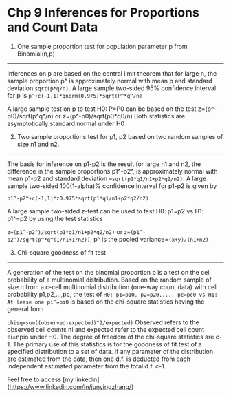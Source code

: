 Chp 9 Inferences for Proportions and Count Data
===============================================

1. One sample proportion test for population parameter p from Binomial(n,p)
-------------------------------------------------------------------------------
Inferences on p are based on the central limit theorem that for large n, the sample proportion p^ is approximately normal with mean p and standard deviation 
`sqrt(p*q/n)`. A large sample two-sided 95% confidence interval for p is
`p^+c(-1,1)*qnorm(0.975)*sqrt(P^*q^/n)`

A large sample test on p to test H0: P=P0 can be based on the test
z=(p^-p0)/sqrt(p^q^/n) or z=(p^-p0)/sqrt(p0*q0/n)
Both statistics are asymptotically standard normal under H0

2. Two sample proportions test for p1, p2 based on two random samples of size n1 and n2. 
----------------------------------------------------------------------------------------------
The basis for inference on p1-p2 is the result for large n1 and n2,
the difference in the sample proportions p1^-p2^, is approximately normal with mean p1-p2 and standard deviation `=sqrt(p1*q1/n1+p2*q2/n2)`. 
A large sample two-sided 100(1-alpha)% confidence interval for p1-p2 is given by

`p1^-p2^+c(-1,1)*z0.975*sqrt(p1*q1/n1+p2*q2/n2)`

A large sample two-sided z-test can be used to test H0: p1=p2 vs H1: p1^=p2 by using the test statistics

`z=(p1^-p2^)/sqrt(p1*q1/n1+p2*q2/n2)` or `z=(p1^-p2^)/sqrt(p^*q^(1/n1+1/n2))`, p^ is the pooled variance=`(x+y)/(n1+n2)`

3. Chi-square goodness of fit test
------------------------------------
A generation of the test on the binomial proportion p is a test on the cell probability of a multinomial distribution. 
Based on the random sample of size n from a c-cell multinomial distribution (one-way count data) with cell probability p1,p2,...,pc, the test of 
`H0: p1=p10, p2=p20,..., pc=pc0 vs H1: At lease one pi^=pi0`
is based on the chi-square statistics having the general form

`chisq=sum((observed-expected)^2/expected)`
Observed refers to the observed cell counts ni and expected refer to the expected cell count ei=npio under H0. The degree of freedom of the chi-square statistics are c-1. The primary use of this statistics is for the goodness of fit test of a specified distribution to a set of data. If any parameter 
of the distribution are estimated from the data, then one d.f. is deducted from each independent estimated parameter from the total d.f. c-1.

Feel free to access [my linkedin] (https://www.linkedin.com/in/junyingzhang/)
